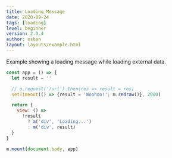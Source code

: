 ```yaml
---
title: Loading Message
date: 2020-09-24
tags: [loading]
level: beginner
version: 2.0.4
author: osban
layout: layouts/example.html
---
```


Example showing a loading message while loading external data.

~~~js
const app = () => {
  let result = ''

  // m.request('/url').then(res => result = res)
  setTimeout(() => {result = 'Woohoo!'; m.redraw()}, 2000)

  return {
    view: () =>
      !result
        ? m('div', 'Loading...')
        : m('div', result)
  }
}

m.mount(document.body, app)
~~~
